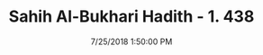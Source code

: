---
title        : "Sahih Al-Bukhari Hadith - 1. 438"
date         : 7/25/2018 1:50:00 PM
draft        : false
type         : "hadith"
layout       : "hadith"
BookCode     : "SHB"
VolumeNumber : "1"
HadithNumber : "438"
categories  :  ["Prayer-'It is not for the pagans to visit or maintain the mosques of Allah ...'"]
tags  :  ["Ikrima"]
---